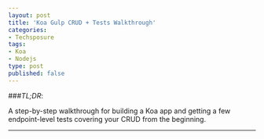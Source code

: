 ```yaml
---
layout: post
title: 'Koa Gulp CRUD + Tests Walkthrough'
categories:
- Techsposure
tags:
- Koa
- Nodejs
type: post
published: false
---
```


###*TL;DR*:

A step-by-step walkthrough for building a Koa app
and getting a few endpoint-level tests covering your CRUD
from the beginning.

---


